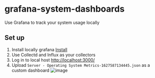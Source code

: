 # grafana-system-dashboards
Use Grafana to track your system usage locally

## Set up
  1. Install locally grafana [Install](https://grafana.com/docs/grafana/latest/installation/)
  2. Use Collectd and Influx as your collectors
  3. Log in to local host [http://localhost:3000/](http://localhost:3000/)
  4. Upload ```Server - Operating System Metrics-1627587134445.json``` as a custom dashboard
![image](https://user-images.githubusercontent.com/44328319/127555010-8a277f0a-05a6-442f-9721-9b9c2fcab90e.png)

